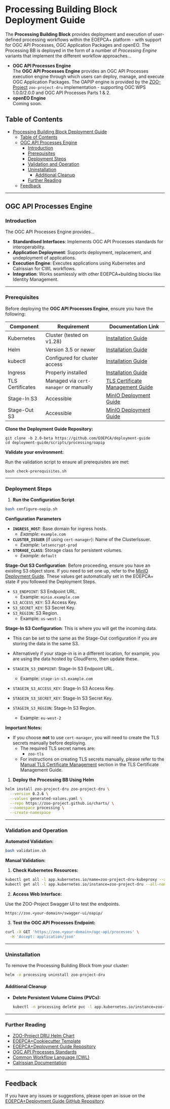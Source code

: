 # Processing Building Block Deployment Guide

The **Processing Building Block** provides deployment and execution of user-defined processing workflows within the EOEPCA+ platform - with support for OGC API Processes, OGC Application Packages and openEO. The Processing BB is deployed in the form of a number of _Processing Engine_ variants that implement the different workflow approaches...

* **OGC API Processes Engine**<br>
  The **OGC API Processes Engine** provides an OGC API Processes execution engine through which users can deploy, manage, and execute OGC Application Packages. The OAPIP engine is provided by the [ZOO-Project](https://zoo-project.github.io/docs/intro.html#what-is-zoo-project) `zoo-project-dru` implementation - supporting OGC WPS 1.0.0/2.0.0 and OGC API Processes Parts 1 & 2.
* **openEO Engine**<br>
  Coming soon.

## Table of Contents

- [Processing Building Block Deployment Guide](#processing-building-block-deployment-guide)
  - [Table of Contents](#table-of-contents)
  - [OGC API Processes Engine](#ogc-api-processes-engine)
    - [Introduction](#introduction)
    - [Prerequisites](#prerequisites)
    - [Deployment Steps](#deployment-steps)
    - [Validation and Operation](#validation-and-operation)
    - [Uninstallation](#uninstallation)
      - [Additional Cleanup](#additional-cleanup)
    - [Further Reading](#further-reading)
  - [Feedback](#feedback)

***
## OGC API Processes Engine

### Introduction

The OGC API Processes Engine provides...

- **Standardised Interfaces**: Implements OGC API Processes standards for interoperability.
- **Application Deployment**: Supports deployment, replacement, and undeployment of applications.
- **Execution Engine**: Executes applications using Kubernetes and Calrissian for CWL workflows.
- **Integration**: Works seamlessly with other EOEPCA+building blocks like Identity Management.

***
### Prerequisites

Before deploying the **OGC API Processes Engine**, ensure you have the following:

| Component        | Requirement                            | Documentation Link                                                                            |
| ---------------- | -------------------------------------- | --------------------------------------------------------------------------------------------- |
| Kubernetes       | Cluster (tested on v1.28)              | [Installation Guide](../infra/kubernetes-cluster-and-networking.md)                                         |
| Helm             | Version 3.5 or newer                   | [Installation Guide](https://helm.sh/docs/intro/install/)                                     |
| kubectl          | Configured for cluster access          | [Installation Guide](https://kubernetes.io/docs/tasks/tools/)                                 |
| Ingress          | Properly installed                     | [Installation Guide](../infra/ingress-controller.md) |
| TLS Certificates | Managed via `cert-manager` or manually | [TLS Certificate Management Guide](../infra/tls/overview.md/)                             |
| Stage-In S3      | Accessible                             |             [MinIO Deployment Guide](../infra/minio.md)                                                                                  |
| Stage-Out S3     | Accessible                             | [MinIO Deployment Guide](../infra/minio.md)                                                                      |

**Clone the Deployment Guide Repository:**

```
git clone -b 2.0-beta https://github.com/EOEPCA/deployment-guide
cd deployment-guide/scripts/processing/oapip
```

**Validate your environment:**

Run the validation script to ensure all prerequisites are met:

```
bash check-prerequisites.sh
```

***
### Deployment Steps


1. **Run the Configuration Script**

```bash
bash configure-oapip.sh
```

**Configuration Parameters**

- **`INGRESS_HOST`**: Base domain for ingress hosts.
    - *Example*: `example.com`
- **`CLUSTER_ISSUER`** (if using `cert-manager`): Name of the ClusterIssuer.
    - *Example*: `letsencrypt-prod`
- **`STORAGE_CLASS`**: Storage class for persistent volumes.
    - *Example*: `default`

**Stage-Out S3 Configuration**:
Before proceeding, ensure you have an existing S3 object store. If you need to set one up, refer to the [MinIO Deployment Guide](../infra/minio.md). These values get automatically set in the EOEPCA+ state if you followed the Deployment Steps.

- `S3_ENDPOINT`: S3 Endpoint URL.
    - Example: `minio.example.com`
- `S3_ACCESS_KEY`: S3 Access Key.
- `S3_SECRET_KEY`: S3 Secret Key.
- `S3_REGION`: S3 Region.
    - Example: `us-west-1`
    
**Stage-In S3 Configuration**:
This is where you will get the incoming data. 
- This can be set to the same as the Stage-Out configuration if you are storing the data in the same S3. 
- Alternatively if your stage-in is in a different location, for example, you are using the data hosted by CloudFerro, then update these.

- `STAGEIN_S3_ENDPOINT`: Stage-In S3 Endpoint URL.
    - Example: `stage-in-s3.example.com`
- `STAGEIN_S3_ACCESS_KEY`: Stage-In S3 Access Key.
- `STAGEIN_S3_SECRET_KEY`: Stage-In S3 Secret Key.
- `STAGEIN_S3_REGION`: Stage-In S3 Region.
    - Example: `eu-west-2`

**Important Notes:**

- If you choose **not** to use `cert-manager`, you will need to create the TLS secrets manually before deploying.
  - The required TLS secret names are:
    - `zoo-tls`
  - For instructions on creating TLS secrets manually, please refer to the [Manual TLS Certificate Management](../infra/tls/manual-tls.md) section in the TLS Certificate Management Guide.

1. **Deploy the Processing BB Using Helm**

```bash
helm install zoo-project-dru zoo-project-dru \
  --version 0.2.6 \
  --values generated-values.yaml \
  --repo https://zoo-project.github.io/charts/ \
  --namespace processing \
  --create-namespace
```


---
### Validation and Operation

**Automated Validation:**

```bash
bash validation.sh
```


**Manual Validation:**

1. **Check Kubernetes Resources:**

```bash
kubectl get all -l app.kubernetes.io/name=zoo-project-dru-kubeproxy --all-namespaces ; \
kubectl get all -l app.kubernetes.io/instance=zoo-project-dru --all-namespaces
```

2. **Access Web Interface:**

Use the ZOO-Project Swagger UI to test the endpoints.

```
https://zoo.<your-domain>/swagger-ui/oapip/
```

3. **Test the OGC API Processes Endpoint:**

```bash
curl -X GET 'https://zoo.<your-domain>/ogc-api/processes' \
  -H 'Accept: application/json'
```


---
### Uninstallation

To remove the Processing Building Block from your cluster:

```bash
helm -n processing uninstall zoo-project-dru
```

#### Additional Cleanup

- **Delete Persistent Volume Claims (PVCs):**

  ```bash
  kubectl -n processing delete pvc -l app.kubernetes.io/instance=zoo-project-dru
  ```


---
### Further Reading

- [ZOO-Project DRU Helm Chart](https://github.com/ZOO-Project/ZOO-Project/tree/master/docker/kubernetes/helm/zoo-project-dru)
- [EOEPCA+Cookiecutter Template](https://github.com/EOEPCA/eoepca-proc-service-template)
- [EOEPCA+Deployment Guide Repository](https://github.com/EOEPCA/deployment-guide)
- [OGC API Processes Standards](https://www.ogc.org/standards/ogcapi-processes)
- [Common Workflow Language (CWL)](https://www.commonwl.org/)
- [Calrissian Documentation](https://github.com/Duke-GCB/calrissian)

---
## Feedback

If you have any issues or suggestions, please open an issue on the [EOEPCA+Deployment Guide GitHub Repository](https://github.com/EOEPCA/deployment-guide/issues).

